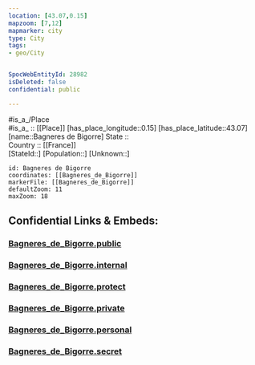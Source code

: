 ```yaml
---
location: [43.07,0.15] 
mapzoom: [7,12] 
mapmarker: city 
type: City
tags:
- geo/City


SpocWebEntityId: 28982
isDeleted: false
confidential: public

---
```

#is_a_/Place  
#is_a_ :: [[Place]] 
[has_place_longitude::0.15] 
[has_place_latitude::43.07] 
[name::Bagneres de Bigorre] 
State ::  
Country :: [[France]]  
[StateId::] 
[Population::] 
[Unknown::] 


```leaflet
id: Bagneres de Bigorre
coordinates: [[Bagneres_de_Bigorre]] 
markerFile: [[Bagneres_de_Bigorre]] 
defaultZoom: 11 
maxZoom: 18
```


## Confidential Links & Embeds: 

### [Bagneres_de_Bigorre.public](/_public/\Earth\Continent\Europe\Europe~West\France\regions~France\Occitanie\departments~Occitanie\Hautes-Pyrénées\communes~Hautes-Pyrénées\Bagnères-de-Bigorre\cities~Bagnères-de-BigorreBagneres_de_Bigorre.public.md) 

### [Bagneres_de_Bigorre.internal](/_internal/\Earth\Continent\Europe\Europe~West\France\regions~France\Occitanie\departments~Occitanie\Hautes-Pyrénées\communes~Hautes-Pyrénées\Bagnères-de-Bigorre\cities~Bagnères-de-BigorreBagneres_de_Bigorre.internal.md) 

### [Bagneres_de_Bigorre.protect](/_protect/\Earth\Continent\Europe\Europe~West\France\regions~France\Occitanie\departments~Occitanie\Hautes-Pyrénées\communes~Hautes-Pyrénées\Bagnères-de-Bigorre\cities~Bagnères-de-BigorreBagneres_de_Bigorre.protect.md) 

### [Bagneres_de_Bigorre.private](/_private/\Earth\Continent\Europe\Europe~West\France\regions~France\Occitanie\departments~Occitanie\Hautes-Pyrénées\communes~Hautes-Pyrénées\Bagnères-de-Bigorre\cities~Bagnères-de-BigorreBagneres_de_Bigorre.private.md) 

### [Bagneres_de_Bigorre.personal](/_personal/\Earth\Continent\Europe\Europe~West\France\regions~France\Occitanie\departments~Occitanie\Hautes-Pyrénées\communes~Hautes-Pyrénées\Bagnères-de-Bigorre\cities~Bagnères-de-BigorreBagneres_de_Bigorre.personal.md) 

### [Bagneres_de_Bigorre.secret](/_secret/\Earth\Continent\Europe\Europe~West\France\regions~France\Occitanie\departments~Occitanie\Hautes-Pyrénées\communes~Hautes-Pyrénées\Bagnères-de-Bigorre\cities~Bagnères-de-BigorreBagneres_de_Bigorre.secret.md)

